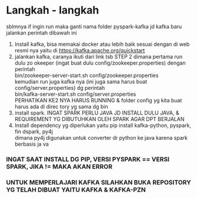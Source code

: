 # Langkah - langkah
sblmnya if ingin run maka ganti nama folder pyspark-kafka jd kafka baru jalankan perintah dibawah ini<br>
1. Install kafka, bisa memakai docker atau lebih baik sesuai dengan di web resmi
nya yaitu di https://kafka.apache.org/quickstart<br>
2. jalankan kafka, caranya ikuti dari link tsb STEP 2 dimana pertama run dulu zo
okeeper (ingat buat dulu config/zookeeper.properties) dengan perintah<br>
bin/zookeeper-server-start.sh config/zookeeper.properties<br>
kemudian run juga kafka nya (ini juga sama harus buat config/server.properties)
dg perintah<br>
bin/kafka-server-start.sh config/server.properties<br>
PERHATIKAN KE2 NYA HARUS RUNNING & folder config yg kita buat harus ada di direc
tory yg sama dg bin<br>
3. install spark. INGAT SPARK PERLU JAVA JD INSTALL DULU JAVA, & REQUIREMENT YG DIBUTUHKAN OLEH SPARK AGAR DPT BERJALAN
4. Install dependency yg diperlukan yaitu pip install kafka-python, pyspark, fin
dspark, py4j<br>
dimana py4j digunakan untuk converter dr python ke java karena spark berbasis ja
va<br>
### INGAT SAAT INSTALL DG PIP, VERSI PYSPARK == VERSI SPARK, JIKA != MAKA AKAN ERROR
### UNTUK MEMPERLAJARI KAFKA SILAHKAN BUKA REPOSITORY YG TELAH DIBUAT YAITU KAFKA & KAFKA-PZN
